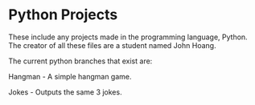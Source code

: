 # Python Projects
These include any projects made in the programming language, Python.
The creator of all these files are a student named John Hoang.

The current python branches that exist are:

Hangman - A simple hangman game.

Jokes - Outputs the same 3 jokes.

